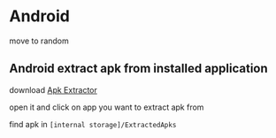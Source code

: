 # Android


move to random

## Android extract apk from installed application

download [Apk Extractor](https://play.google.com/store/apps/details?id=com.ext.ui)

open it and click on app you want to extract apk from

find apk in `[internal storage]/ExtractedApks`


